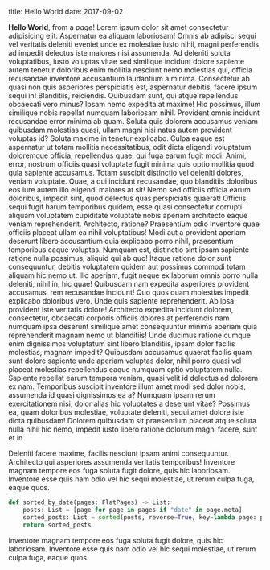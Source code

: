title: Hello World
date: 2017-09-02

**Hello World**, from a *page*!
Lorem ipsum dolor sit amet consectetur adipisicing elit. Aspernatur ea aliquam laboriosam! Omnis ab adipisci sequi vel veritatis deleniti eveniet unde ex molestiae iusto nihil, magni perferendis ad impedit delectus iste maiores nisi assumenda. Ad deleniti soluta voluptatibus, iusto voluptas vitae sed similique incidunt dolore sapiente autem tenetur doloribus enim mollitia nesciunt nemo molestias qui, officia recusandae inventore accusantium laudantium a minima. Consectetur ab quasi non quis asperiores perspiciatis est, aspernatur debitis, facere ipsum sequi in! Blanditiis, reiciendis. Quibusdam sunt, qui atque repellendus obcaecati vero minus? Ipsam nemo expedita at maxime! Hic possimus, illum similique nobis repellat numquam laboriosam nihil. Provident omnis incidunt recusandae error minima ab quam. Soluta quis dolorem accusamus veniam quibusdam molestias quasi, ullam magni nisi natus autem provident voluptas id? Soluta maxime in tenetur explicabo. Culpa eaque est aspernatur ut totam mollitia necessitatibus, odit dicta eligendi voluptatum doloremque officia, repellendus quae, qui fuga earum fugit modi. Animi, error, nostrum officiis quasi voluptate fugit minima quis optio mollitia quod quia sapiente accusamus. Totam suscipit distinctio vel deleniti dolores, veniam voluptate. Quae, a qui incidunt recusandae, quo blanditiis doloribus eos iure autem illo eligendi maiores at sit! Nemo sed officiis officia earum doloribus, impedit sint, quod delectus quas perspiciatis quaerat! Officiis sequi fugit harum temporibus quidem, esse quasi consectetur corrupti aliquam voluptatem cupiditate voluptate nobis aperiam architecto eaque veniam reprehenderit. Architecto, ratione? Praesentium odio inventore quae officiis placeat ullam ea nihil voluptatibus! Modi aut a provident aperiam deserunt libero accusantium quia explicabo porro nihil, praesentium temporibus eaque voluptas. Numquam est, distinctio sint ipsam sapiente ratione nulla possimus, aliquid qui ab quo! Itaque ratione dolor sunt consequuntur, debitis voluptatem quidem aut possimus commodi totam aliquam hic nemo ut. Illo aperiam, fugit neque ex laborum omnis porro nulla deleniti, nihil in, hic quae! Quibusdam nam expedita asperiores provident accusamus, rem recusandae incidunt! Quo quos quam molestias impedit explicabo doloribus vero. Unde quis sapiente reprehenderit. Ab ipsa provident iste veritatis dolore! Architecto expedita incidunt dolorem, consectetur, obcaecati corporis officiis dolores at perferendis nam numquam ipsa deserunt similique amet consequuntur minima aperiam quia reprehenderit magnam nemo ut blanditiis! Unde ducimus ratione cumque enim dignissimos voluptatum sint libero blanditiis, ipsam dolor facilis molestias, magnam impedit? Quibusdam accusamus quaerat facilis quam sunt dolore sapiente unde aperiam voluptas dolor, nihil porro quasi vel placeat molestias repellendus eaque numquam optio voluptatem nulla. Sapiente repellat earum tempora veniam, quasi velit id delectus ad dolorem ex nam. Temporibus suscipit inventore illum amet modi sed dolor nobis, assumenda id quasi dignissimos ea a? Numquam ipsam rerum exercitationem nisi, dolor alias hic voluptates a deserunt vitae? Possimus ea, quam doloribus molestiae, voluptate deleniti, sequi amet dolore iste dicta quibusdam! Dolorem quibusdam sit praesentium placeat atque soluta nulla nihil hic nemo, impedit iusto libero ratione dolorum magni facere, sunt et in. 
            
Deleniti facere maxime, facilis nesciunt ipsam animi consequuntur. Architecto qui asperiores assumenda veritatis temporibus! Inventore magnam tempore eos fuga soluta fugit dolore, quis hic laboriosam. Inventore esse quis nam odio vel hic sequi molestiae, ut rerum culpa fuga, eaque quos.


```python
def sorted_by_date(pages: FlatPages) -> List:
    posts: List = [page for page in pages if "date" in page.meta]
    sorted_posts: List = sorted(posts, reverse=True, key=lambda page: page.meta["date"])
    return sorted_posts
```
Inventore magnam tempore eos fuga soluta fugit dolore, quis hic laboriosam. Inventore esse quis nam odio vel hic sequi molestiae, ut rerum culpa fuga, eaque quos.